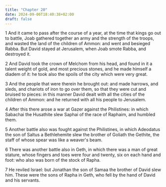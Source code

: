 ```yaml
---
title: "Chapter 20"
date: 2024-09-06T18:40:38+02:00
draft: false
---
```




1 And it came to pass after the course of a year, at the time that kings go out to battle, Joab gathered together an army and the strength of the troops, and wasted the land of the children of Ammon: and went and besieged Rabba. But David stayed at Jerusalem, when Joab smote Rabba, and destroyed it.

2 And David took the crown of Melchom from his head, and found in it a talent weight of gold, and most precious stones, and he made himself a diadem of it: he took also the spoils of the city which were very great.

3 And the people that were therein he brought out: and made harrows, and sleds, and chariots of iron to go over them, so that they were cut and bruised to pieces: in this manner David dealt with all the cities of the children of Ammon: and he returned with all his people to Jerusalem.

4 After this there arose a war at Gazer against the Philistines: in which Sabachai the Husathite slew Saphai of the race of Raphaim, and humbled them.

5 Another battle also was fought against the Philistines, in which Adeodatus the son of Saltus a Bethlehemite slew the brother of Goliath the Gethite, the staff of whose spear was like a weaver's beam.

6 There was another battle also in Geth, in which there was a man of great stature, whose fingers and toes were four and twenty, six on each hand and foot: who also was born of the stock of Rapha.

7 He reviled Israel: but Jonathan the son of Samaa the brother of David slew him. These were the sons of Rapha in Geth, who fell by the hand of David and his servants.

